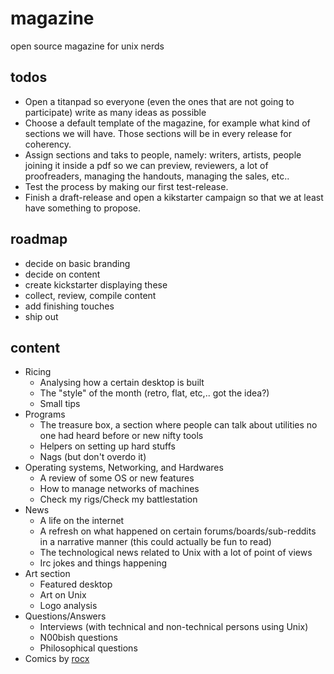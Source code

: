 # magazine
open source magazine for unix nerds

## todos

- Open a titanpad so everyone (even the ones that are not going to participate) write as many ideas as possible
- Choose a default template of the magazine, for example what kind of sections we will have. Those sections will be in every release for coherency.
- Assign sections and taks to people, namely: writers, artists, people joining it inside a pdf so we can preview, reviewers, a lot of proofreaders, managing the handouts, managing the sales, etc..
- Test the process by making our first test-release.
- Finish a draft-release and open a kikstarter campaign so that we at least have something to propose.


## roadmap

- decide on basic branding
- decide on content
- create kickstarter displaying these
- collect, review, compile content
- add finishing touches
- ship out

## content

- Ricing
  - Analysing how a certain desktop is built
  - The "style" of the month (retro, flat, etc,.. got the idea?)
  - Small tips
- Programs
  - The treasure box, a section where people can talk about utilities no one had heard before or new nifty tools
  - Helpers on setting up hard stuffs
  - Nags (but don't overdo it)
- Operating systems, Networking, and Hardwares
  - A review of some OS or new features
  - How to manage networks of machines
  - Check my rigs/Check my battlestation
- News
  - A life on the internet
  - A refresh on what happened on certain forums/boards/sub-reddits in a narrative manner (this could actually be fun to read)
  - The technological news related to Unix with a lot of point of views
  - Irc jokes and things happening
- Art section
   - Featured desktop
   - Art on Unix
   - Logo analysis
- Questions/Answers
  - Interviews (with technical and non-technical persons using Unix)
  - N00bish questions
  - Philosophical questions
- Comics by [rocx](https://github.com/rocx) 
